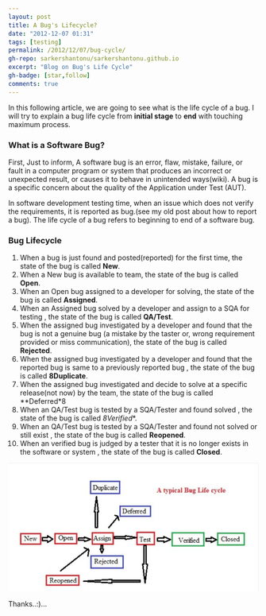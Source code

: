 ```yaml
---
layout: post
title: A Bug's Lifecycle?
date: "2012-12-07 01:31"
tags: [testing]
permalink: /2012/12/07/bug-cycle/
gh-repo: sarkershantonu/sarkershantonu.github.io
excerpt: "Blog on Bug's Life Cycle"
gh-badge: [star,follow]
comments: true
---
```

In this following article, we are going to see what is the life cycle of a bug. I will try to explain a bug life cycle from **initial stage** to **end** with touching maximum process.

### What is a Software Bug?
First, Just to inform, A software bug is an error, flaw, mistake, failure, or fault in a computer program or system that produces an incorrect or unexpected result, or causes it to behave in unintended ways(wiki). A bug is a specific concern about the quality of the Application under Test (AUT).

In software development testing time, when an issue which does not verify the requirements, it is reported as bug.(see my old post about how to report a bug). The life cycle of a bug refers to beginning to end of a software bug. 

### Bug Lifecycle
1. When a bug is just found and posted(reported) for the first time, the state of the bug is called **New**.
2. When a New bug is available to team, the state of the bug is called **Open**. 
3. When an Open bug assigned to a developer for solving, the state of the bug is called **Assigned**.
4. When an Assigned bug solved by a developer and assign to a SQA for testing , the state of the bug is called **QA/Test**.
5. When the assigned bug investigated by a developer and found that the bug is not a genuine bug (a mistake by the taster or, wrong requirement provided or miss communication), the state of the bug is called **Rejected**. 
6.  When the assigned bug investigated by a developer and found that the reported bug is same to a previously reported bug , the state of the bug is called **8Duplicate**.
7. When the assigned bug investigated and decide to solve at a specific release(not now) by the team, the state of the bug is called **Deferred*8
8.  When an QA/Test bug is tested by a SQA/Tester and found solved , the state of the bug is called *8Verified**. 
9. When an QA/Test bug is tested by a SQA/Tester and found not solved or still exist  , the state of the bug is called **Reopened**. 
10. When an verified bug is judged by a tester that it is no longer exists in the software or system , the state of the bug is called **Closed**.

![bug-cycle](/images/testing/bug-cycle.JPG)

Thanks..:)...